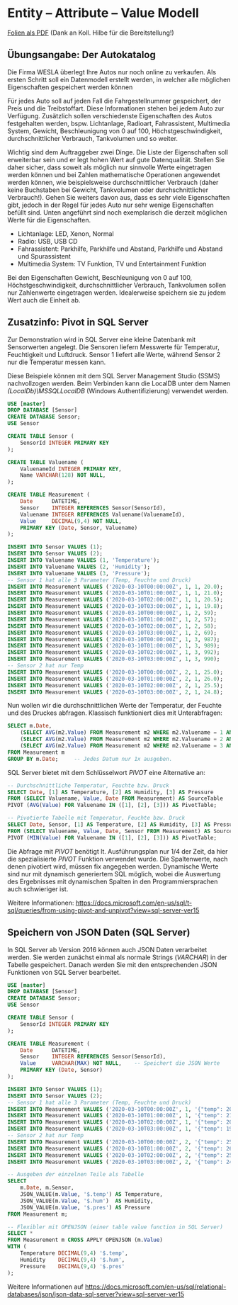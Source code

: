 # Entity – Attribute – Value Modell

[Folien als PDF](Entity_Attribute_Model.pdf) (Dank an Koll. Hilbe für die Bereitstellung!)

## Übungsangabe: Der Autokatalog

Die Firma WESLA überlegt Ihre Autos nur noch online zu verkaufen. Als ersten Schritt soll ein Datenmodell erstellt werden, in welcher alle möglichen Eigenschaften gespeichert werden können

Für jedes Auto soll auf jeden Fall die Fahrgestellnummer gespeichert, der Preis und die Treibstoffart. Diese Informationen stehen bei jedem Auto zur Verfügung. Zusätzlich sollen verschiedenste Eigenschaften des Autos festgehalten werden, bspw. Lichtanlage, Radioart, Fahrassistent, Multimedia System, Gewicht, Beschleunigung von 0 auf 100, Höchstgeschwindigkeit, durchschnittlicher Verbrauch, Tankvolumen und so weiter.

Wichtig sind dem Auftraggeber zwei Dinge. Die Liste der Eigenschaften soll erweiterbar sein und er legt hohen Wert auf gute Datenqualität. Stellen Sie daher sicher, dass soweit als möglich nur sinnvolle Werte eingetragen werden können und bei Zahlen mathematische Operationen angewendet werden können, wie beispielsweise durchschnittlicher Verbrauch (daher keine Buchstaben bei Gewicht, Tankvolumen oder durchschnittlicher Verbrauch!). Gehen Sie weiters davon aus, dass es sehr viele Eigenschaften gibt, jedoch in der Regel für jedes Auto nur sehr wenige Eigenschaften befüllt sind. Unten angeführt sind noch exemplarisch die derzeit möglichen Werte für die Eigenschaften.

- Lichtanlage: LED, Xenon, Normal
- Radio: USB, USB CD
- Fahrassistent: Parkhilfe, Parkhilfe und Abstand, Parkhilfe und Abstand und Spurassistent
- Multimedia System: TV Funktion, TV und Entertainment Funktion

Bei den Eigenschaften Gewicht, Beschleunigung von 0 auf 100, Höchstgeschwindigkeit, durchschnittlicher Verbrauch, Tankvolumen sollen nur Zahlenwerte eingetragen werden. Idealerweise speichern sie zu jedem Wert auch die Einheit ab.

## Zusatzinfo: Pivot in SQL Server

Zur Demonstration wird in SQL Server eine kleine Datenbank mit
Sensorwerten angelegt. Die Sensoren liefern Messwerte für Temperatur, Feuchtigkeit und Luftdruck.
Sensor 1 liefert alle Werte, während Sensor 2 nur die Temperatur messen kann.

Diese Beispiele können mit dem SQL Server Management Studio (SSMS) nachvollzogen werden. Beim
Verbinden kann die LocalDB unter dem Namen *(LocalDb)\MSSQLLocalDB* (Windows Authentifizierung)
verwendet werden.

```sql
USE [master]
DROP DATABASE [Sensor]
CREATE DATABASE Sensor;
USE Sensor

CREATE TABLE Sensor (
    SensorId INTEGER PRIMARY KEY
);

CREATE TABLE Valuename (
    ValuenameId INTEGER PRIMARY KEY,
    Name VARCHAR(128) NOT NULL,
);

CREATE TABLE Measurement (
    Date      DATETIME,
    Sensor    INTEGER REFERENCES Sensor(SensorId),
    Valuename INTEGER REFERENCES Valuename(ValuenameId),
    Value     DECIMAL(9,4) NOT NULL,
    PRIMARY KEY (Date, Sensor, Valuename)
);

INSERT INTO Sensor VALUES (1);
INSERT INTO Sensor VALUES (2);
INSERT INTO Valuename VALUES (1, 'Temperature');
INSERT INTO Valuename VALUES (2, 'Humidity');
INSERT INTO Valuename VALUES (3, 'Pressure');
-- Sensor 1 hat alle 3 Parameter (Temp, Feuchte und Druck)
INSERT INTO Measurement VALUES ('2020-03-10T00:00:00Z', 1, 1, 20.0);
INSERT INTO Measurement VALUES ('2020-03-10T01:00:00Z', 1, 1, 21.0);
INSERT INTO Measurement VALUES ('2020-03-10T02:00:00Z', 1, 1, 20.5);
INSERT INTO Measurement VALUES ('2020-03-10T03:00:00Z', 1, 1, 19.8);
INSERT INTO Measurement VALUES ('2020-03-10T00:00:00Z', 1, 2, 59);
INSERT INTO Measurement VALUES ('2020-03-10T01:00:00Z', 1, 2, 57);
INSERT INTO Measurement VALUES ('2020-03-10T02:00:00Z', 1, 2, 58);
INSERT INTO Measurement VALUES ('2020-03-10T03:00:00Z', 1, 2, 69);
INSERT INTO Measurement VALUES ('2020-03-10T00:00:00Z', 1, 3, 987);
INSERT INTO Measurement VALUES ('2020-03-10T01:00:00Z', 1, 3, 989);
INSERT INTO Measurement VALUES ('2020-03-10T02:00:00Z', 1, 3, 992);
INSERT INTO Measurement VALUES ('2020-03-10T03:00:00Z', 1, 3, 990);
-- Sensor 2 hat nur Temp
INSERT INTO Measurement VALUES ('2020-03-10T00:00:00Z', 2, 1, 25.0);
INSERT INTO Measurement VALUES ('2020-03-10T01:00:00Z', 2, 1, 26.0);
INSERT INTO Measurement VALUES ('2020-03-10T02:00:00Z', 2, 1, 25.5);
INSERT INTO Measurement VALUES ('2020-03-10T03:00:00Z', 2, 1, 24.8);
```

Nun wollen wir die durchschnittlichen Werte der Temperatur, der Feuchte und des Druckes abfragen.
Klassisch funktioniert dies mit Unterabfragen:

```sql
SELECT m.Date,
    (SELECT AVG(m2.Value) FROM Measurement m2 WHERE m2.Valuename = 1 AND m2.Date = m.Date) AS Temperature,
    (SELECT AVG(m2.Value) FROM Measurement m2 WHERE m2.Valuename = 2 AND m2.Date = m.Date) AS Humidity,
    (SELECT AVG(m2.Value) FROM Measurement m2 WHERE m2.Valuename = 3 AND m2.Date = m.Date) AS Pressure
FROM Measurement m
GROUP BY m.Date;     -- Jedes Datum nur 1x ausgeben.
```

SQL Server bietet mit dem Schlüsselwort *PIVOT* eine Alternative an:

```sql
-- Durchschnittliche Temperatur, Feuchte bzw. Druck
SELECT Date, [1] AS Temperature, [2] AS Humidity, [3] AS Pressure
FROM (SELECT Valuename, Value, Date FROM Measurement) AS SourceTable
PIVOT (AVG(Value) FOR Valuename IN ([1], [2], [3])) AS PivotTable;

-- Pivotierte Tabelle mit Temperatur, Feuchte bzw. Druck
SELECT Date, Sensor, [1] AS Temperature, [2] AS Humidity, [3] AS Pressure
FROM (SELECT Valuename, Value, Date, Sensor FROM Measurement) AS SourceTable
PIVOT (MIN(Value) FOR Valuename IN ([1], [2], [3])) AS PivotTable;
```

Die Abfrage mit *PIVOT* benötigt lt. Ausführungsplan nur 1/4 der Zeit, da hier die spezialisierte *PIVOT*
Funktion verwendet wurde. Die Spaltenwerte, nach denen pivotiert wird, müssen fix angegeben
werden. Dynamische Werte sind nur mit dynamisch generiertem SQL möglich, wobei die Auswertung des
Ergebnisses mit dynamischen Spalten in den Programmiersprachen auch schwieriger ist.

Weitere Informationen: https://docs.microsoft.com/en-us/sql/t-sql/queries/from-using-pivot-and-unpivot?view=sql-server-ver15

## Speichern von JSON Daten (SQL Server)

In SQL Server ab Version 2016 können auch JSON Daten verarbeitet werden. Sie werden zunächst einmal
als normale Strings (*VARCHAR*) in der Tabelle gespeichert. Danach werden Sie mit den entsprechenden
JSON Funktionen von SQL Server bearbeitet.

```sql
USE [master]
DROP DATABASE [Sensor]
CREATE DATABASE Sensor;
USE Sensor

CREATE TABLE Sensor (
    SensorId INTEGER PRIMARY KEY
);

CREATE TABLE Measurement (
    Date      DATETIME,
    Sensor    INTEGER REFERENCES Sensor(SensorId),
    Value     VARCHAR(MAX) NOT NULL,    -- Speichert die JSON Werte
    PRIMARY KEY (Date, Sensor)
);

INSERT INTO Sensor VALUES (1);
INSERT INTO Sensor VALUES (2);
-- Sensor 1 hat alle 3 Parameter (Temp, Feuchte und Druck)
INSERT INTO Measurement VALUES ('2020-03-10T00:00:00Z', 1, '{"temp": 20.0, "hum": 59, "pres": 987}');
INSERT INTO Measurement VALUES ('2020-03-10T01:00:00Z', 1, '{"temp": 21.0, "hum": 57, "pres": 989}');
INSERT INTO Measurement VALUES ('2020-03-10T02:00:00Z', 1, '{"temp": 20.5, "hum": 58, "pres": 992}');
INSERT INTO Measurement VALUES ('2020-03-10T03:00:00Z', 1, '{"temp": 19.8, "hum": 69, "pres": 990}');
-- Sensor 2 hat nur Temp
INSERT INTO Measurement VALUES ('2020-03-10T00:00:00Z', 2, '{"temp": 25.0}');
INSERT INTO Measurement VALUES ('2020-03-10T01:00:00Z', 2, '{"temp": 26.0}');
INSERT INTO Measurement VALUES ('2020-03-10T02:00:00Z', 2, '{"temp": 25.5}');
INSERT INTO Measurement VALUES ('2020-03-10T03:00:00Z', 2, '{"temp": 24.8}');

-- Ausgeben der einzelnen Teile als Tabelle
SELECT
    m.Date, m.Sensor,
    JSON_VALUE(m.Value, '$.temp') AS Temperature,
    JSON_VALUE(m.Value, '$.hum')  AS Humidity,
    JSON_VALUE(m.Value, '$.pres') AS Pressure
FROM Measurement m;

-- Flexibler mit OPENJSON (einer table value function in SQL Server)
SELECT *
FROM Measurement m CROSS APPLY OPENJSON (m.Value)
WITH (
    Temperature DECIMAL(9,4) '$.temp',
    Humidity    DECIMAL(9,4) '$.hum',
    Pressure    DECIMAL(9,4) '$.pres'
);
```

Weitere Informationen auf https://docs.microsoft.com/en-us/sql/relational-databases/json/json-data-sql-server?view=sql-server-ver15
